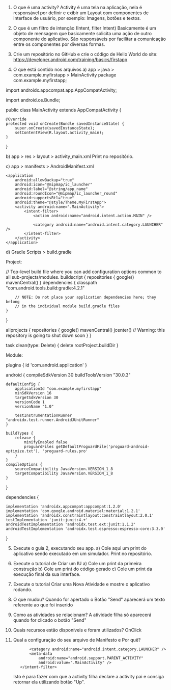 
1)	O que é uma activity?
Activity é uma tela na aplicação, nela é responsável por definir e exibir um Layout com componentes de interface de usuário, por exemplo: Imagens, botões e textos.

2)	O que é um filtro de intenção (Intent, filter Intent)
Basicamente é um objeto de mensagem que basicamente solicita uma ação de outro componente do aplicativo. São responsáveis por facilitar a comunicação entre os componentes por diversas formas.

3)	Crie um repositório no GitHub e crie o código de Hello World do site: https://developer.android.com/training/basics/firstapp

4)	O que está contido nos arquivos 
a)	app > java > com.example.myfirstapp > MainActivity
package com.example.myfirstapp;

import androidx.appcompat.app.AppCompatActivity;

import android.os.Bundle;

public class MainActivity extends AppCompatActivity {

    @Override
    protected void onCreate(Bundle savedInstanceState) {
        super.onCreate(savedInstanceState);
        setContentView(R.layout.activity_main);
    }
}






b)	app > res > layout > activity_main.xml
Print no repositório.

c)	app > manifests > AndroidManifest.xml

<?xml version="1.0" encoding="utf-8"?>
<manifest xmlns:android="http://schemas.android.com/apk/res/android"
    package="com.example.myfirstapp">

    <application
        android:allowBackup="true"
        android:icon="@mipmap/ic_launcher"
        android:label="@string/app_name"
        android:roundIcon="@mipmap/ic_launcher_round"
        android:supportsRtl="true"
        android:theme="@style/Theme.MyFirstApp">
        <activity android:name=".MainActivity">
            <intent-filter>
                <action android:name="android.intent.action.MAIN" />

                <category android:name="android.intent.category.LAUNCHER" />
            </intent-filter>
        </activity>
    </application>

</manifest>

d)	Gradle Scripts > build.gradle

Project:

// Top-level build file where you can add configuration options common to all sub-projects/modules.
buildscript {
    repositories {
        google()
        mavenCentral()
    }
    dependencies {
        classpath "com.android.tools.build:gradle:4.2.1"

        // NOTE: Do not place your application dependencies here; they belong
        // in the individual module build.gradle files
    }
}

allprojects {
    repositories {
        google()
        mavenCentral()
        jcenter() // Warning: this repository is going to shut down soon
    }
}

task clean(type: Delete) {
    delete rootProject.buildDir
}


Module:

plugins {
    id 'com.android.application'
}

android {
    compileSdkVersion 30
    buildToolsVersion "30.0.3"

    defaultConfig {
        applicationId "com.example.myfirstapp"
        minSdkVersion 16
        targetSdkVersion 30
        versionCode 1
        versionName "1.0"

        testInstrumentationRunner "androidx.test.runner.AndroidJUnitRunner"
    }

    buildTypes {
        release {
            minifyEnabled false
            proguardFiles getDefaultProguardFile('proguard-android-optimize.txt'), 'proguard-rules.pro'
        }
    }
    compileOptions {
        sourceCompatibility JavaVersion.VERSION_1_8
        targetCompatibility JavaVersion.VERSION_1_8
    }
}

dependencies {

    implementation 'androidx.appcompat:appcompat:1.2.0'
    implementation 'com.google.android.material:material:1.2.1'
    implementation 'androidx.constraintlayout:constraintlayout:2.0.1'
    testImplementation 'junit:junit:4.+'
    androidTestImplementation 'androidx.test.ext:junit:1.1.2'
    androidTestImplementation 'androidx.test.espresso:espresso-core:3.3.0'
}


5)	Execute o guia 2, executando seu app.
a)	Cole aqui um print do aplicativo sendo executado em um simulador.
 Print no repositório.

6)	Execute o tutorial de Criar um IU
a)	Cole um print da primeira construção
b)	Cole um print do código gerado
c)	Cole um print da execução final da sua interface.

7)	Execute o tutorial Criar uma Nova Atividade e mostre o aplicativo rodando.
8)	O que mudou? Quando for apertado o Botão "Send" aparecerá um texto referente ao que foi inserido
9)	Como as atividades se relacionam? A atividade filha só aparecerá quando for clicado o botão "Send"
10)	Quais recursos estão disponíveis e foram utilizados? OnClick
11)	 Qual a configuração do seu arquivo de Manifesto e Por quê?
	    <activity android:name=".DisplayMessageActivity"></activity>
        <activity android:name=".MainActivity">
            <intent-filter>
                <action android:name="android.intent.action.MAIN" />

                <category android:name="android.intent.category.LAUNCHER" />
                <meta-data
                    android:name="android.support.PARENT_ACTIVITY"
                    android:value=".MainActivity" />
            </intent-filter>
        </activity>
        
      Isto é para fazer com que a activity filha declare a activity pai e consiga retornar ela utilizando botão "Up".
